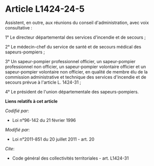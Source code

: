 # Article L1424-24-5

Assistent, en outre, aux réunions du conseil d'administration, avec voix consultative : 

1° Le directeur départemental des services d'incendie et de secours ; 

2° Le médecin-chef du service de santé et de secours médical des sapeurs-pompiers ; 

3° Un sapeur-pompier professionnel officier, un sapeur-pompier professionnel non officier, un sapeur-pompier volontaire
officier et un sapeur-pompier volontaire non officier, en qualité de membre élu de la commission administrative et technique
des services d'incendie et de secours prévue à l'article L. 1424-31 ;

4° Le président de l'union départementale des sapeurs-pompiers.

**Liens relatifs à cet article**

_Codifié par_:

  - Loi n°96-142 du 21 février 1996

_Modifié par_:

  - Loi n°2011-851 du 20 juillet 2011 - art. 20

_Cite_:

  - Code général des collectivités territoriales - art. L1424-31
